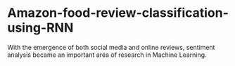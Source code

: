 # Amazon-food-review-classification-using-RNN
With the emergence of both social media and online reviews, sentiment analysis became an important area of research in Machine Learning.
